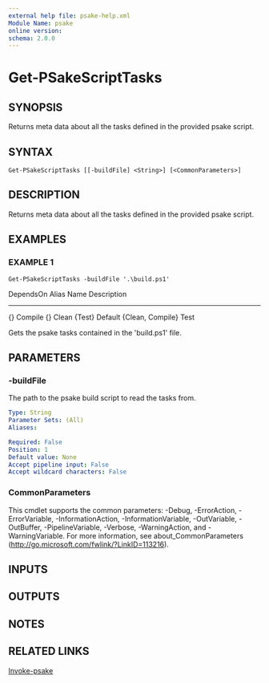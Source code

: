 ```yaml
---
external help file: psake-help.xml
Module Name: psake
online version:
schema: 2.0.0
---
```


# Get-PSakeScriptTasks

## SYNOPSIS
Returns meta data about all the tasks defined in the provided psake script.

## SYNTAX

```
Get-PSakeScriptTasks [[-buildFile] <String>] [<CommonParameters>]
```

## DESCRIPTION
Returns meta data about all the tasks defined in the provided psake script.

## EXAMPLES

### EXAMPLE 1
```
Get-PSakeScriptTasks -buildFile '.\build.ps1'
```

DependsOn        Alias Name    Description
---------        ----- ----    -----------
{}                     Compile
{}                     Clean
{Test}                 Default
{Clean, Compile}       Test

Gets the psake tasks contained in the 'build.ps1' file.

## PARAMETERS

### -buildFile
The path to the psake build script to read the tasks from.

```yaml
Type: String
Parameter Sets: (All)
Aliases:

Required: False
Position: 1
Default value: None
Accept pipeline input: False
Accept wildcard characters: False
```

### CommonParameters
This cmdlet supports the common parameters: -Debug, -ErrorAction, -ErrorVariable, -InformationAction, -InformationVariable, -OutVariable, -OutBuffer, -PipelineVariable, -Verbose, -WarningAction, and -WarningVariable.
For more information, see about_CommonParameters (http://go.microsoft.com/fwlink/?LinkID=113216).

## INPUTS

## OUTPUTS

## NOTES

## RELATED LINKS

[Invoke-psake]()

